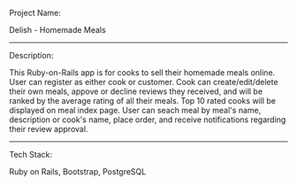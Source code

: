 Project Name:

Delish - Homemade Meals

------------

Description:

This Ruby-on-Rails app is for cooks to sell their homemade meals online. User can register as either cook or customer. Cook can create/edit/delete their own meals, appove or decline reviews they received, and will be ranked by the average rating of all their meals. Top 10 rated cooks will be displayed on meal index page. User can seach meal by meal's name, description or cook's name, place order, and receive notifications regarding their review approval.

------------

Tech Stack:

Ruby on Rails, Bootstrap, PostgreSQL
